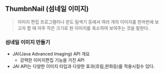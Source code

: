 ## ThumbnNail (섬네일 이미지)
> 이미지 편집 프로그램이나 윈도 탐색기 등에서 여러 개의 이미지를 한꺼번에 보고자 할 때 아주 작은 크기로 원 이미지를 축소하여 보여주는 것을 말한다.

### 섬네일 이미지 만들기
- JAI(Java Advanced Imaging) API 개요
     - 강력한 이미지편집 기능을 가진 API
- JAI API는 다양한 이미지 타입과 다양한 효과(흐림,판화등)를 적용시킬수 있다.